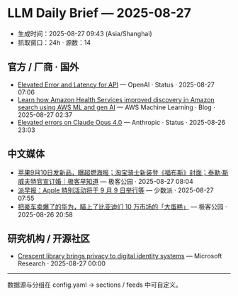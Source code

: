 # LLM Daily Brief — 2025-08-27

- 生成时间：2025-08-27 09:43 (Asia/Shanghai)
- 抓取窗口：24h · 源数：14


## 官方 / 厂商 · 国外

- [Elevated Error and Latency for API](https://status.openai.com//incidents/01K3M8E21JC34ESNRAQJCEMCA4) — OpenAI · Status · 2025-08-27 07:06
- [Learn how Amazon Health Services improved discovery in Amazon search using AWS ML and gen AI](https://aws.amazon.com/blogs/machine-learning/learn-how-amazon-health-services-improved-discovery-in-amazon-search-using-aws-ml-and-gen-ai/) — AWS Machine Learning · Blog · 2025-08-27 02:37
- [Elevated errors on Claude Opus 4.0](https://status.anthropic.com/incidents/0tg57dxvt4rn) — Anthropic · Status · 2025-08-26 23:03


## 中文媒体

- [苹果9月10日发新品，曝超燃海报；淘宝骑士新装登《福布斯》封面；泰勒·斯威夫特官宣订婚｜极客早知道](http://www.geekpark.net/news/353111) — 极客公园 · 2025-08-27 08:04
- [派早报：Apple 特别活动将于 9 月 9 日举行等](https://sspai.com/post/102110) — 少数派 · 2025-08-27 07:55
- [把豪车卖爆了的华为，瞄上了比亚迪们 10 万市场的「大蛋糕」](http://www.geekpark.net/news/353110) — 极客公园 · 2025-08-26 20:58


## 研究机构 / 开源社区

- [Crescent library brings privacy to digital identity systems](https://www.microsoft.com/en-us/research/blog/crescent-library-brings-privacy-to-digital-identity-systems/) — Microsoft Research · 2025-08-27 00:00

---
数据源与分组在 config.yaml → sections / feeds 中可自定义。